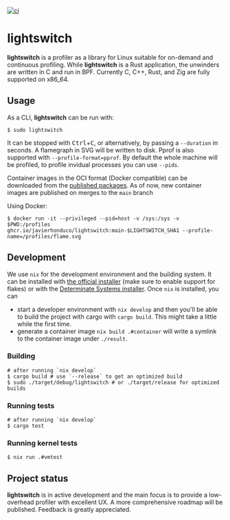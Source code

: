[![ci](https://github.com/javierhonduco/lightswitch/actions/workflows/build.yml/badge.svg?branch=main)](https://github.com/javierhonduco/lightswitch/actions/workflows/build.yml)

lightswitch
===========

**lightswitch** is a profiler as a library for Linux suitable for on-demand and continuous profiling. While **lightswitch** is a Rust application, the unwinders are written in C and run in BPF. Currently C, C++, Rust, and Zig are fully supported on x86_64.

Usage
-----

As a CLI, **lightswitch** can be run with:

```shell
$ sudo lightswitch
```

It can be stopped with <kbd>Ctrl</kbd>+<kbd>C</kbd>, or alternatively, by passing a `--duration` in seconds. A flamegraph in SVG will be written to disk. Pprof is also supported with `--profile-format=pprof`. By default the whole machine will be profiled, to profile invidual processes you can use `--pids`.

Container images in the OCI format (Docker compatible) can be downloaded from the [published packages](https://github.com/javierhonduco/lightswitch/pkgs/container/lightswitch). As of now, new container images are published on merges to the `main` branch

Using Docker:

```shell
$ docker run -it --privileged --pid=host -v /sys:/sys -v $PWD:/profiles ghcr.io/javierhonduco/lightswitch:main-$LIGHTSWITCH_SHA1 --profile-name=/profiles/flame.svg
```

Development
-----------

We use `nix` for the development environment and the building system. It can be installed with [the official installer](https://nixos.org/download/#nix-install-linux) (make sure to enable support for flakes) or with the [Determinate Systems installer](https://github.com/DeterminateSystems/nix-installer?tab=readme-ov-file#usage). Once `nix` is installed, you can

* start a developer environment with `nix develop` and then you'll be able to build the project with cargo with `cargo build`. This might take a little while the first time.
* generate a container image `nix build .#container` will write a symlink to the container image under `./result`.

### Building
```shell
# after running `nix develop`
$ cargo build # use `--release` to get an optimized build
$ sudo ./target/debug/lightswitch # or ./target/release for optimized builds
```

### Running tests
```shell
# after running `nix develop`
$ cargo test
```

### Running kernel tests
```shell
$ nix run .#vmtest
```

Project status
---------------

**lightswitch** is in active development and the main focus is to provide a low-overhead profiler with excellent UX. A more comprehensive roadmap will be published. Feedback is greatly appreciated.
